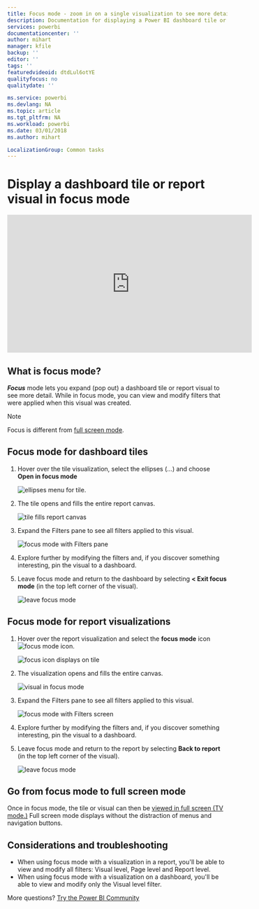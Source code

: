 ```yaml
---
title: Focus mode - zoom in on a single visualization to see more detail.
description: Documentation for displaying a Power BI dashboard tile or report visualizations in focus mode, aka pop out.
services: powerbi
documentationcenter: ''
author: mihart
manager: kfile
backup: ''
editor: ''
tags: ''
featuredvideoid: dtdLul6otYE
qualityfocus: no
qualitydate: ''

ms.service: powerbi
ms.devlang: NA
ms.topic: article
ms.tgt_pltfrm: NA
ms.workload: powerbi
ms.date: 03/01/2018
ms.author: mihart

LocalizationGroup: Common tasks
---
```

# Display a dashboard tile or report visual in focus mode
<iframe width="560" height="315" src="https://www.youtube.com/embed/dtdLul6otYE" frameborder="0" allowfullscreen></iframe>


## What is focus mode?
***Focus*** mode lets you expand (pop out) a dashboard tile or report visual to see more detail.  While in focus mode, you can view and modify filters that were applied when this visual was created.  

> [!NOTE]
> Focus is different from [full screen mode](service-fullscreen-mode.md).
> 
## Focus mode for dashboard tiles
1. Hover over the tile visualization, select the ellipses (...) and choose **Open in focus mode** 

    ![ellipses menu for tile](media/service-focus-mode/power-bi-dashboard-focus-mode.png).
   
2. The tile opens and fills the entire report canvas. 

   ![tile fills report canvas](media/service-focus-mode/power-bi-tile-focus.png)

3. Expand the Filters pane to see all filters applied to this visual.
   
   ![focus mode with Filters pane](media/service-focus-mode/power-bi-focus-filters.png)

4. Explore further by modifying the filters and, if you discover something interesting, pin the visual to a dashboard.

5. Leave focus mode and return to the dashboard by selecting **< Exit focus mode** (in the top left corner of the visual).
   
    ![leave focus mode](media/service-focus-mode/power-bi-tile-exit-focus.png)    


## Focus mode for report visualizations

1. Hover over the report visualization and select the **focus mode** icon ![focus mode icon](media/service-focus-mode/pbi_popout.jpg).  
   
   ![focus icon displays on tile](media/service-focus-mode/power-bi-hover-focus.png)
2. The visualization opens and fills the entire canvas. 

   
   ![visual in focus mode](media/service-focus-mode/power-bi-display-focus-newer2.png)
3. Expand the Filters pane to see all filters applied to this visual.
   
   ![focus mode with Filters screen](media/service-focus-mode/power-bi-display-focus-filters.png)
4. Explore further by modifying the filters and, if you discover something interesting, pin the visual to a dashboard.   
5. Leave focus mode and return to the report by selecting **Back to report** (in the top left corner of the visual). 
   
    ![leave focus mode](media/service-focus-mode/power-bi-exit-focus-report.png)  

## Go from focus mode to full screen mode
Once in focus mode, the tile or visual can then be [viewed in full screen (TV mode.)](service-fullscreen-mode.md) Full screen mode displays without the distraction of menus and navigation buttons.

## Considerations and troubleshooting
* When using focus mode with a visualization in a report, you'll be able to view and modify all filters: Visual level, Page level and Report level.    
* When using focus mode with a visualization on a dashboard, you'll be able to view and modify only the Visual level filter.

More questions? [Try the Power BI Community](http://community.powerbi.com/)

